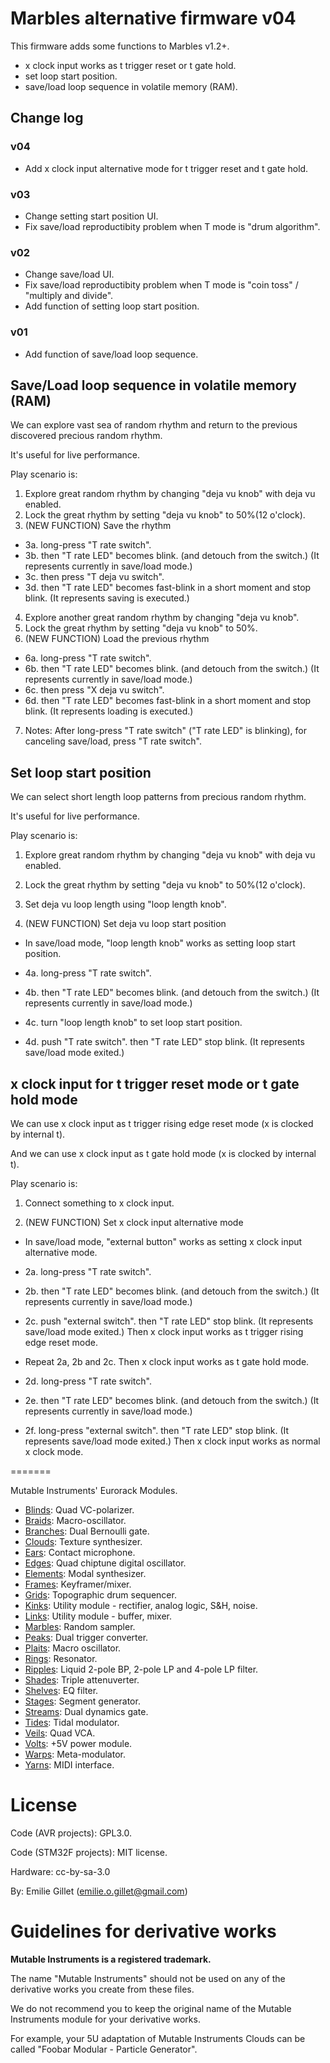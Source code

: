 # Marbles alternative firmware v04

This firmware adds some functions to Marbles v1.2+.

- x clock input works as t trigger reset or t gate hold.
- set loop start position.
- save/load loop sequence in volatile memory (RAM).

## Change log

### v04

- Add x clock input alternative mode for t trigger reset and t gate hold.

### v03

- Change setting start position UI.
- Fix save/load reproductibity problem when T mode is "drum algorithm".

### v02

- Change save/load UI.
- Fix save/load reproductibity problem when T mode is "coin toss" / "multiply and divide".
- Add function of setting loop start position.

### v01

- Add function of save/load loop sequence.

## Save/Load loop sequence in volatile memory (RAM)

We can explore vast sea of random rhythm and return to the previous discovered precious random rhythm.

It's useful for live performance.

Play scenario is:

1. Explore great random rhythm by changing "deja vu knob" with deja vu enabled.
2. Lock the great rhythm by setting "deja vu knob" to 50%(12 o'clock).
3. (NEW FUNCTION) Save the rhythm
  - 3a. long-press "T rate switch".
  - 3b. then "T rate LED" becomes blink. (and detouch from the switch.) (It represents currently in save/load mode.)
  - 3c. then press "T deja vu switch".
  - 3d. then "T rate LED" becomes fast-blink in a short moment and stop blink. (It represents saving is executed.)
4. Explore another great random rhythm by changing "deja vu knob".
5. Lock the great rhythm by setting "deja vu knob" to 50%.
6. (NEW FUNCTION) Load the previous rhythm
  - 6a. long-press "T rate switch".
  - 6b. then "T rate LED" becomes blink. (and detouch from the switch.) (It represents currently in save/load mode.)
  - 6c. then press "X deja vu switch".
  - 6d. then "T rate LED" becomes fast-blink in a short moment and stop blink. (It represents loading is executed.)

7. Notes: After long-press "T rate switch" ("T rate LED" is blinking), for canceling save/load, press "T rate switch".

## Set loop start position

We can select short length loop patterns from precious random rhythm.

It's useful for live performance.

Play scenario is:

1. Explore great random rhythm by changing "deja vu knob" with deja vu enabled.
2. Lock the great rhythm by setting "deja vu knob" to 50%(12 o'clock).
3. Set deja vu loop length using "loop length knob".

4. (NEW FUNCTION) Set deja vu loop start position

  - In save/load mode, "loop length knob" works as setting loop start position.

  - 4a. long-press "T rate switch".
  - 4b. then "T rate LED" becomes blink. (and detouch from the switch.) (It represents currently in save/load mode.)
  - 4c. turn "loop length knob" to set loop start position.
  - 4d. push "T rate switch". then "T rate LED" stop blink. (It represents save/load mode exited.)

## x clock input for t trigger reset mode or t gate hold mode

We can use x clock input as t trigger rising edge reset mode (x is clocked by internal t).

And we can use x clock input as t gate hold mode (x is clocked by internal t).

Play scenario is:

1. Connect something to x clock input.

2. (NEW FUNCTION) Set x clock input alternative mode

  - In save/load mode, "external button" works as setting x clock input alternative mode.

  - 2a. long-press "T rate switch".
  - 2b. then "T rate LED" becomes blink. (and detouch from the switch.) (It represents currently in save/load mode.)
  - 2c. push "external switch". then "T rate LED" stop blink. (It represents save/load mode exited.) Then x clock input works as t trigger rising edge reset mode.

  - Repeat 2a, 2b and 2c. Then x clock input works as t gate hold mode.

  - 2d. long-press "T rate switch".
  - 2e. then "T rate LED" becomes blink. (and detouch from the switch.) (It represents currently in save/load mode.)
  - 2f. long-press "external switch". then "T rate LED" stop blink. (It represents save/load mode exited.) Then x clock input works as normal x clock mode.

=======

Mutable Instruments' Eurorack Modules.

* [Blinds](http://mutable-instruments.net/modules/blinds): Quad VC-polarizer.
* [Braids](http://mutable-instruments.net/modules/braids): Macro-oscillator.
* [Branches](http://mutable-instruments.net/modules/branches): Dual Bernoulli gate.
* [Clouds](http://mutable-instruments.net/modules/clouds): Texture synthesizer.
* [Ears](http://mutable-instruments.net/modules/ears): Contact microphone.
* [Edges](http://mutable-instruments.net/modules/edges): Quad chiptune digital oscillator.
* [Elements](http://mutable-instruments.net/modules/elements): Modal synthesizer.
* [Frames](http://mutable-instruments.net/modules/frames): Keyframer/mixer.
* [Grids](http://mutable-instruments.net/modules/grids): Topographic drum sequencer.
* [Kinks](http://mutable-instruments.net/modules/kinks): Utility module - rectifier, analog logic, S&H, noise.
* [Links](http://mutable-instruments.net/modules/links): Utility module - buffer, mixer.
* [Marbles](http://mutable-instruments.net/modules/marbles): Random sampler.
* [Peaks](http://mutable-instruments.net/modules/peaks): Dual trigger converter.
* [Plaits](http://mutable-instruments.net/modules/plaits): Macro oscillator.
* [Rings](http://mutable-instruments.net/modules/rings): Resonator.
* [Ripples](http://mutable-instruments.net/modules/ripples): Liquid 2-pole BP, 2-pole LP and 4-pole LP filter.
* [Shades](http://mutable-instruments.net/modules/shades): Triple attenuverter.
* [Shelves](http://mutable-instruments.net/modules/shelves): EQ filter.
* [Stages](http://mutable-instruments.net/modules/stages): Segment generator.
* [Streams](http://mutable-instruments.net/modules/streams): Dual dynamics gate.
* [Tides](http://mutable-instruments.net/modules/tides): Tidal modulator.
* [Veils](http://mutable-instruments.net/modules/veils): Quad VCA.
* [Volts](http://mutable-instruments.net/modules/volts): +5V power module.
* [Warps](http://mutable-instruments.net/modules/warps): Meta-modulator.
* [Yarns](http://mutable-instruments.net/modules/yarns): MIDI interface.

License
=======

Code (AVR projects): GPL3.0.

Code (STM32F projects): MIT license.

Hardware: cc-by-sa-3.0

By: Emilie Gillet (emilie.o.gillet@gmail.com)

Guidelines for derivative works
===============================

**Mutable Instruments is a registered trademark.**

The name "Mutable Instruments" should not be used on any of the derivative works you create from these files.

We do not recommend you to keep the original name of the Mutable Instruments module for your derivative works.

For example, your 5U adaptation of Mutable Instruments Clouds can be called "Foobar Modular - Particle Generator".
